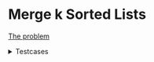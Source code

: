 # Merge k Sorted Lists

[The problem](https://leetcode.com/problems/merge-k-sorted-lists/)

<details><summary>Testcases</summary>
<p>

```
[[1,4,5],[1,3,4],[2,6]]
[[]]
[[1,4,5],[1,3,4],[2,6],[4,8,9,10]]
[]
```

</p>
</details>
